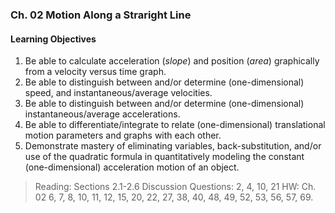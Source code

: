 ### Ch. 02 Motion Along a Straright Line

#### Learning Objectives
1. Be able to calculate acceleration (_slope_) and position (_area_) graphically from a velocity versus time graph.
2. Be able to distinguish between and/or determine (one-dimensional) speed, and instantaneous/average velocities.
3. Be able to distinguish between and/or determine (one-dimensional) instantaneous/average accelerations.
4. Be able to differentiate/integrate to relate (one-dimensional) translational motion parameters and graphs with each other.
5. Demonstrate mastery of eliminating variables, back-substitution, and/or use of the quadratic formula in quantitatively modeling the constant (one-dimensional) acceleration motion of an object.

> Reading: Sections 2.1-2.6
Discussion Questions: 2, 4, 10, 21
HW: Ch. 02
6, 7, 8, 10, 11, 12, 15, 20, 22, 27, 38, 40, 48, 49, 52, 53, 56, 57, 69.
